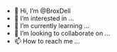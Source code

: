 - 👋 Hi, I’m @BroxDell
- 👀 I’m interested in ...
- 🌱 I’m currently learning ...
- 💞️ I’m looking to collaborate on ...
- 📫 How to reach me ...

<!---
BroxDell/BroxDell is a ✨ special ✨ repository because its `README.md` (this file) appears on your GitHub profile.
You can click the Preview link to take a look at your changes.
--->
